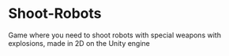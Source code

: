 # Shoot-Robots
Game where you need to shoot robots with special weapons with explosions, made in 2D on the Unity engine
